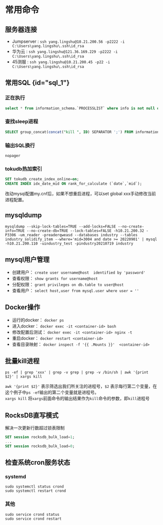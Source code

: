 # 常用命令

## 服务器连接
- Jumpserver : `ssh yang.lingshu@10.21.200.56 -p2222 -i C:\Users\yang.lingshu\.ssh\id_rsa`
- 华为云 : `ssh yang.lingshu@121.36.169.229 -p2222 -i C:\Users\yang.lingshu\.ssh\id_rsa`
- 45测服 : `ssh yang.lingshu@10.21.200.45 -p22 -i C:\Users\yang.lingshu\.ssh\id_rsa`


## 常用SQL {id="sql_1"}
### 正在执行
```SQL
select * from information_schema.`PROCESSLIST` where info is not null order by time desc \G;
```  

### 查找sleep进程
```SQL
SELECT group_concat(concat("kill ", ID) SEPARATOR ';') FROM information_schema.`PROCESSLIST` t WHERE t.`COMMAND` IN ('Sleep');
```

### 输出SQL换行
`nopager`
### tokudb热加索引
```SQL
SET tokudb_create_index_online=on;
CREATE INDEX idx_date_mid ON rank_for_calculate (`date`,`mid`);
```
改动mysql配置my.cnf后，如果不想重启进程，可以set global xxx手动修改当前进程配置。

## mysqldump
```Shell
mysqldump --skip-lock-tables=TRUE --add-locks=FALSE --no-create-info=TRUE --no-create-db=TRUE --lock-tables=FALSE -h10.21.200.32 -P3306 -um_reader -preaderqweasd --databases industry --tables industry_solidify_item --where='mid=3004 and date >= 20220901' | mysql -h10.21.200.110 -uindustry_test -pindustry20210719 industry
```

## mysql用户管理
- 创建用户：  `create user username@host  identified by 'password'`
- 查看权限：  `show grants for username@host`
- 分配权限：  `grant privileges on db.table to user@host`
- 查看用户：  `select host,user from mysql.user where user = ''`


## Docker操作
- 运行的docker：  `docker ps`
- 进入docker：   `docker exec -it <container-id> bash`
- 修改配置后测试：    `docker exec -it <container-id> nginx -t`
- 重启docker：   `docker restart <container-id>`
- 查看目录映射：     `docker inspect -f '{{ .Mounts }}'  <container-id>`

## 批量kill进程
`ps -ef | grep 'xxx' | grep -v grep | grep -v /bin/sh | awk '{print $2}' | xargs kill`

`awk '{print $2}'` 表示筛选出我们所关注的进程号，`$2` 表示每行第二个变量，在这个例子中`ps -ef`输出的第二个变量就是进程号。  
`xargs kill` 将`xargs`前面命令的输出结果作为`kill`命令的参数，即`kill`进程号


## RocksDB直写模式
解决一次更新行数超过锁表限制
```SQL
SET session rocksdb_bulk_load=1;
...
SET session rocksdb_bulk_load=0;
```

## 检查系统cron服务状态
### systemd
```Shell
sudo systemctl status crond
sudo systemctl restart crond
```
### 其他
```Shell
sudo service crond status
sudo service crond restart
```